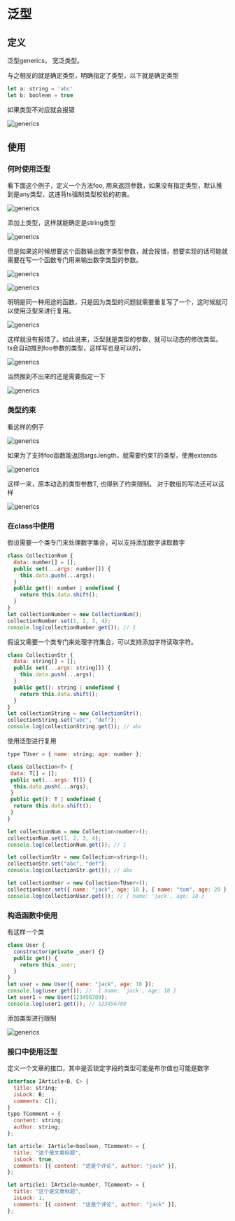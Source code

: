 # 泛型

## 定义

泛型generics， 宽泛类型。

与之相反的就是确定类型，明确指定了类型，以下就是确定类型

```js
let a: string = 'abc'
let b: boolean = true
```

如果类型不对应就会报错

![generics](./assets/generics/1.png)

## 使用

### 何时使用泛型

看下面这个例子，定义一个方法foo, 用来返回参数，如果没有指定类型，默认推到是any类型，这违背ts强制类型校验的初衷。

![generics](./assets/generics/2.png)

添加上类型，这样就能确定是string类型

![generics](./assets/generics/3.png)

但是如果这时候想要这个函数输出数字类型参数，就会报错，想要实现的话可能就需要在写一个函数专门用来输出数字类型的参数。

![generics](./assets/generics/4.png)

![generics](./assets/generics/5.png)

明明是同一种用途的函数，只是因为类型的问题就需要重复写了一个，这时候就可以使用泛型来进行复用。

![generics](./assets/generics/6.png)

这样就没有报错了。如此说来，泛型就是类型的参数，就可以动态的修改类型。
ts会自动推到foo参数的类型，这样写也是可以的，

![generics](./assets/generics/7.png)

当然推到不出来的还是需要指定一下

![generics](./assets/generics/8.png)

### 类型约束

看这样的例子

![generics](./assets/generics/9.png)

如果为了支持foo函数能返回args.length，就需要约束T的类型，使用extends

![generics](./assets/generics/10.png)

这样一来，原本动态的类型参数T, 也得到了约束限制。
对于数组的写法还可以这样

![generics](./assets/generics/11.png)

### 在class中使用

假设需要一个类专门来处理数字集合，可以支持添加数字读取数字

````js
class CollectionNum {
  data: number[] = [];
  public set(...args: number[]) {
    this.data.push(...args);
  }
  public get(): number | undefined {
    return this.data.shift();
  }
}
let collectionNumber = new CollectionNum();
collectionNumber.set(1, 2, 3, 4);
console.log(collectionNumber.get()); // 1
````

假设又需要一个类专门来处理字符集合，可以支持添加字符读取字符。

````js
class CollectionStr {
  data: string[] = [];
  public set(...args: string[]) {
    this.data.push(...args);
  }
  public get(): string | undefined {
    return this.data.shift();
  }
}
let collectionString = new CollectionStr();
collectionString.set("abc", "def");
console.log(collectionString.get()); // abc
````

使用泛型进行复用

````js
type TUser = { name: string; age: number };

class Collection<T> {
 data: T[] = [];
 public set(...args: T[]) {
  this.data.push(...args);
 }
 public get(): T | undefined {
  return this.data.shift();
 }
}

let collectionNum = new Collection<number>();
collectionNum.set(1, 2, 3, 4);
console.log(collectionNum.get()); // 1

let collectionStr = new Collection<string>();
collectionStr.set("abc", "def");
console.log(collectionStr.get()); // abc

let collectionUser = new Collection<TUser>();
collectionUser.set({ name: "jack", age: 18 }, { name: "tom", age: 20 });
console.log(collectionUser.get()); // { name: 'jack', age: 18 }
````

### 构造函数中使用

有这样一个类

````js
class User {
  constructor(private _user) {}
  public get() {
    return this._user;
  }
}
let user = new User({ name: "jack", age: 18 });
console.log(user.get()); //  { name: 'jack', age: 18 }
let user1 = new User(123456789);
console.log(user1.get()); // 123456789
````

添加类型进行限制

![generics](./assets/generics/12.png)

### 接口中使用泛型

定义一个文章的接口，其中是否锁定字段的类型可能是布尔值也可能是数字

````js
interface IArticle<B, C> {
  title: string;
  isLock: B;
  comments: C[];
}
type TComment = {
  content: string;
  author: string;
};

let article: IArticle<boolean, TComment> = {
  title: "这个是文章标题",
  isLock: true,
  comments: [{ content: "这是个评论", author: "jack" }],
};

let article1: IArticle<number, TComment> = {
  title: "这个是文章标题",
  isLock: 1,
  comments: [{ content: "这是个评论", author: "jack" }],
};
````
